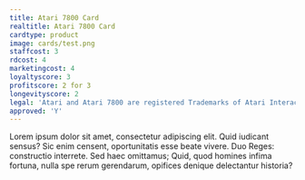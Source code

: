 ```yaml
---
title: Atari 7800 Card
realtitle: Atari 7800 Card
cardtype: product
image: cards/test.png
staffcost: 3
rdcost: 4
marketingcost: 4
loyaltyscore: 3
profitscore: 2 for 3
longevityscore: 2
legal: 'Atari and Atari 7800 are registered Trademarks of Atari Interactive, Inc'
approved: 'Y'
---
```


Lorem ipsum dolor sit amet, consectetur adipiscing elit. Quid iudicant sensus? Sic enim censent, oportunitatis esse beate vivere. Duo Reges: constructio interrete. Sed haec omittamus; Quid, quod homines infima fortuna, nulla spe rerum gerendarum, opifices denique delectantur historia?
